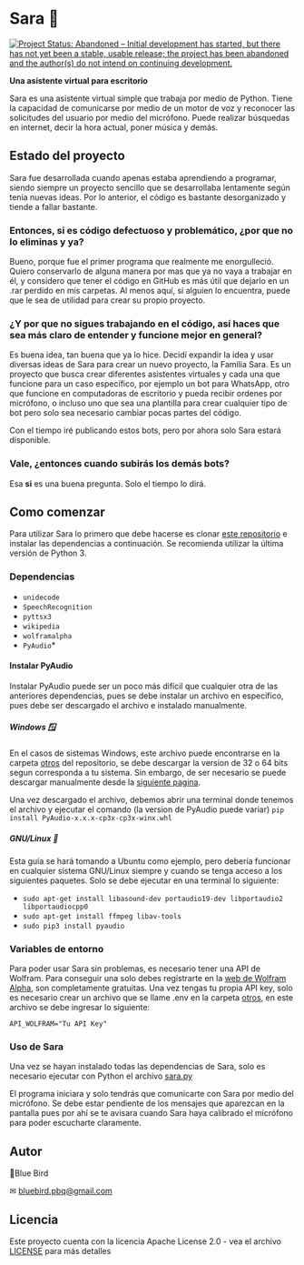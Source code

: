 # Sara 👩

[![Project Status: Abandoned – Initial development has started, but there has not yet been a stable, usable release; the project has been abandoned and the author(s) do not intend on continuing development.](http://www.repostatus.org/badges/latest/abandoned.svg)](http://www.repostatus.org/#abandoned)

**Una asistente virtual para escritorio**

Sara es una asistente virtual simple que trabaja por medio de Python. Tiene la capacidad de comunicarse por medio de un motor de voz y reconocer las solicitudes del usuario por medio del micrófono. Puede realizar búsquedas en internet, decir la hora actual, poner música y demás.

## Estado del proyecto

Sara fue desarrollada cuando apenas estaba aprendiendo a programar, siendo siempre un proyecto sencillo que se desarrollaba lentamente según tenia nuevas ideas. Por lo anterior, el código es bastante desorganizado y tiende a fallar bastante.

### Entonces, si es código defectuoso y problemático, ¿por que no lo eliminas y ya?

Bueno, porque fue el primer programa que realmente me enorgulleció. Quiero conservarlo de alguna manera por mas que ya no vaya a trabajar en él, y considero que tener el código en GitHub es más útil que dejarlo en un .rar perdido en mis carpetas. Al menos aquí, si alguien lo encuentra, puede que le sea de utilidad para crear su propio proyecto.

### ¿Y por que no sigues trabajando en el código, así haces que sea más claro de entender y funcione mejor en general?

Es buena idea, tan buena que ya lo hice. Decidí expandir la idea y usar diversas ideas de Sara para crear un nuevo proyecto, la Familia Sara. Es un proyecto que busca crear diferentes asistentes virtuales y cada una que funcione para un caso específico, por ejemplo un bot para WhatsApp, otro que funcione en computadoras de escritorio y pueda recibir ordenes por micrófono, o incluso uno que sea una plantilla para crear cualquier tipo de bot pero solo sea necesario cambiar pocas partes del código.

Con el tiempo iré publicando estos bots, pero por ahora solo Sara estará disponible.

### Vale, ¿entonces cuando subirás los demás bots?

Esa **si** es una buena pregunta. Solo el tiempo lo dirá. 

## Como comenzar

Para utilizar Sara lo primero que debe hacerse es clonar [este repositorio](https://github.com/BlueBird-BH/Sara.git) e instalar las dependencias a continuación. Se recomienda utilizar la última versión de Python 3.

### Dependencias

- ``unidecode``
- ``SpeechRecognition``
- ``pyttsx3``
- ``wikipedia``
- ``wolframalpha``
- ``PyAudio``*

#### Instalar PyAudio

Instalar PyAudio puede ser un poco más difícil que cualquier otra de las anteriores dependencias, pues se debe instalar un archivo en específico, pues debe ser descargado el archivo e instalado manualmente. 

##### Windows 🪟

En el casos de sistemas Windows, este archivo puede encontrarse en la carpeta [otros](https://github.com/BlueBird-BH/Sara/blob/main/otros) del repositorio, se debe descargar la version de 32 o 64 bits segun corresponda a tu sistema. Sin embargo, de ser necesario se puede descargar manualmente desde la [siguiente pagina](https://www.lfd.uci.edu/~gohlke/pythonlibs/#pyaudio).

Una vez descargado el archivo, debemos abrir una terminal donde tenemos el archivo y ejecutar el comando (la version de PyAudio puede variar) ``pip install PyAudio-x.x.x-cp3x-cp3x-winx.whl``

##### GNU/Linux 🐧

Esta guía se hará tomando a Ubuntu como ejemplo, pero debería funcionar en cualquier sistema GNU/Linux siempre y cuando se tenga acceso a los siguientes paquetes. Solo se debe ejecutar en una terminal lo siguiente:

- ``sudo apt-get install libasound-dev portaudio19-dev libportaudio2 libportaudiocpp0``
- ``sudo apt-get install ffmpeg libav-tools``
- ``sudo pip3 install pyaudio``

### Variables de entorno

Para poder usar Sara sin problemas, es necesario tener una API de Wolfram. Para conseguir una solo debes registrarte en la [web de Wolfram Alpha](https://products.wolframalpha.com/api/), son completamente gratuitas. Una vez tengas tu propia API key, solo es necesario crear un archivo que se llame .env en la carpeta [otros](https://github.com/BlueBird-BH/Sara/tree/main/otros), en este archivo se debe ingresar lo siguiente:

```
API_WOLFRAM="Tu API Key"
```

### Uso de Sara

Una vez se hayan instalado todas las dependencias de Sara, solo es necesario ejecutar con Python el archivo [sara.py](https://github.com/BlueBird-BH/Sara/blob/main/sara.py)

El programa iniciara y solo tendrás que comunicarte con Sara por medio del micrófono. Se debe estar pendiente de los mensajes que aparezcan en la pantalla pues por ahí se te avisara cuando Sara haya calibrado el micrófono para poder escucharte claramente. 

## Autor

 👤Blue Bird
 
 ✉ bluebird.pbq@gmail.com

## Licencia

Este proyecto cuenta con la licencia Apache License 2.0 - vea el archivo [LICENSE](LICENSE) para más detalles
